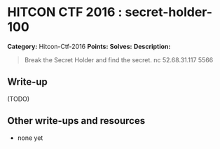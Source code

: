 # HITCON CTF 2016 : secret-holder-100

**Category:** Hitcon-Ctf-2016
**Points:** 
**Solves:** 
**Description:**

> Break the Secret Holder and find the secret. nc 52.68.31.117 5566


## Write-up

(TODO)

## Other write-ups and resources

* none yet
